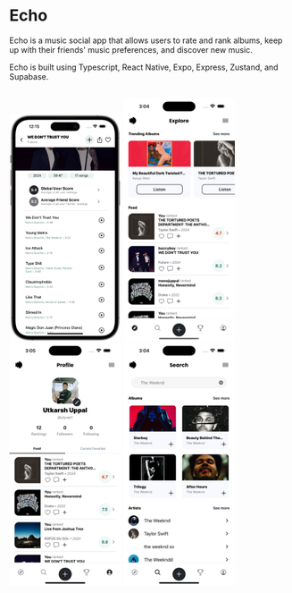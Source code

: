 # Echo


Echo is a music social app that allows users to rate and rank albums, keep up with their friends' music preferences, and discover new music.

Echo is built using Typescript, React Native, Expo, Express, Zustand, and Supabase.

<br>

<img src="./media/1.png" width="200">

<img src="./media/2.png" width="200">

<img src="./media/3.png" width="200">

<img src="./media/4.png" width="200">
